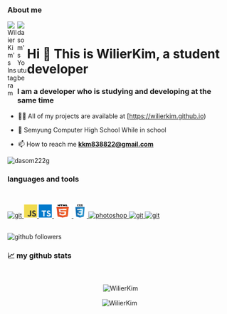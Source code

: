 ### About me

<a href="[https://instagram.com/WilierKim](https://www.instagram.com/rbalsdlqslek)" target="_blank">
  <img align="left" alt="WilierKim's Instagram" width="22px" src="https://raw.githubusercontent.com/hussainweb/hussainweb/main/icons/instagram.png" />
</a>
<a href="[https://linkedin.com/in/김-규민-57574b27a](https://www.linkedin.com/in/%EA%B9%80-%EA%B7%9C%EB%AF%BC-57574b27a/)" target="_blank">
</a>
<a href="https://www.youtube.com/@chutzrit" target="_blank">
  <img align="left" alt="dasom's Youtube" width="22px" src="https://raw.githubusercontent.com/rahuldkjain/github-profile-readme-generator/master/src/images/icons/Social/youtube.svg" />
</a>

<br />

<h1 align="left">Hi 👋 This is WilierKim, a student developer </h1>
<h3 align="left">I am a developer who is studying and developing at the same time</h3>

- 👩‍💻 All of my projects are available at [https://wilierkim.github.io)

- 🏫 Semyung Computer High School While in school

- 📫 How to reach me **kkm838822@gmail.com**

<p align="left"> <img src="https://komarev.com/ghpvc/?username=dasom222g&label=Profile%20views&color=0e75b6&style=flat" alt="dasom222g" /> </p>

<h3 align="left">languages and tools</h3>
<br />
<p align="left">
  <a href="https://kotlinlang.org//" target="_blank" rel="noreferrer">
    <img src="https://uploads-ssl.webflow.com/5f68f829c76bdd365c61bcda/5fcedb477451307f4b822de2_kotlin-1-logo-png-transparent-p-800.png" alt="git" height="30"/>
  </a>
  <a href="https://developer.mozilla.org/en-US/docs/Web/JavaScript" target="_blank" rel="noreferrer">
    <img src="https://raw.githubusercontent.com/devicons/devicon/master/icons/javascript/javascript-original.svg" alt="javascript" height="30"/>
  </a>
  <a href="https://www.typescriptlang.org/" target="_blank" rel="noreferrer">
    <img src="https://raw.githubusercontent.com/devicons/devicon/master/icons/typescript/typescript-original.svg" alt="typescript" height="30"/>
  </a>
  <a href="https://www.w3.org/html/" target="_blank" rel="noreferrer">
    <img src="https://raw.githubusercontent.com/devicons/devicon/master/icons/html5/html5-original-wordmark.svg" alt="html5" width="40" height="30"/>
  </a>
  <a href="https://www.w3schools.com/css/" target="_blank" rel="noreferrer">
     <img src="https://raw.githubusercontent.com/devicons/devicon/master/icons/css3/css3-original-wordmark.svg" alt="css3" height="30"/>
  </a> 

  <a href="https://www.photoshop.com/en" target="_blank" rel="noreferrer">
    <img src="https://www.adobe.com/content/dam/acom/one-console/icons_rebrand/ps_appicon.svg" alt="photoshop" height="30"/>
  </a>
  
  <a href="https://git-scm.com/" target="_blank" rel="noreferrer">
    <img src="https://www.vectorlogo.zone/logos/git-scm/git-scm-icon.svg" alt="git" height="30"/>
  </a>
  <a href="https://unity.com/kr" target="_blank" rel="noreferrer">
    <img src="https://velog.velcdn.com/images/zkzkshsh/post/c840bf53-24db-4b1f-b2e7-45d593642d31/image.jpg" alt="git" height="30"/>
  </a>
</p>
<br />
<!-- <img align="right" alt="GIF" src="https://github.com/abhisheknaiidu/abhisheknaiidu/blob/master/code.gif?raw=true" width="500" height="320" /> -->

<div>
  <img src="https://img.shields.io/github/followers/wilierkim?style=social" alt="github followers" height="24" />
</div>

<h3 align="left">📈 my github stats</h3>
<br />

<p  align="center">&nbsp;<img align="center" src="https://github-readme-stats.vercel.app/api?username=WilierKim&show_icons=true&theme=gotham&locale=en" alt="WilierKim" /></p>

<p  align="center"><img align="center" src="https://github-readme-streak-stats.herokuapp.com/?user=WilierKim&theme=gotham" alt="WilierKim" /></p>
